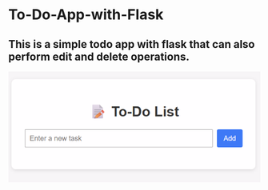 ﻿# To-Do-App-with-Flask
## This is a simple todo app with flask that can also perform edit and delete operations. 

![Home Page](https://github.com/md-hinoy-rahman-01/To-Do-App-with-Flask/blob/main/images/todo%20list.png)
